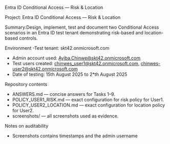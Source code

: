 Entra ID Conditional Access — Risk & Location


Project: Entra ID Conditional Access — Risk & Location


Summary:Design, implement, test and document two Conditional Access scenarios in an Entra ID test tenant demonstrating risk-based and location-based controls.


Environment 
-Test tenant: skt42.onmicrosoft.com
- Admin account used: Ayiba.Chinwe@skt42.onmicrosoft.com
- Test users created: chinwes_user1@skt42.onmicrosoft.com, chinwes-user2@skt42.onmicrosoft.com
- Date of testing: 15th August 2025 to 2*th August 2025


Repository contents
- ANSWERS.md — concise answers for Tasks 1–9.
- POLICY_USER1_RISK.md — exact configuration for risk policy for User1.
- POLICY_USER2_LOCATION.md — exact configuration for location policy for User2.
- screenshots/ — all screenshots used as evidence.





Notes on auditability
- Screenshots contains  timestamps and the  admin username


